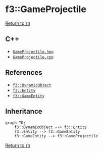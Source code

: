 # f3::GameProjectile

[Return to `f3`](/docs/f3.md)

## C++

- [`GameProjectile.hpp`](/c++/include/GameProjectile.hpp)
- [`GameProjectile.cpp`](/c++/source/GameProjectile.cpp)

## References

- [`f3::DynamicObject`](/docs/f3/DynamicObject.md)
- [`f3::Entity`](/docs/f3/Entity.md)
- [`f3::GameEntity`](/docs/f3/GameEntity.md)

## Inheritance

```mermaid
graph TD;
    f3::DynamicObject --> f3::Entity
    f3::Entity --> f3::GameEntity
    f3::GameEntity --> f3::GameProjectile
```

[Return to `f3`](/docs/f3.md)